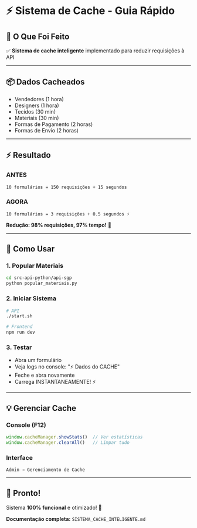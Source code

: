 # ⚡ Sistema de Cache - Guia Rápido

## 🎯 O Que Foi Feito

✅ **Sistema de cache inteligente** implementado para reduzir requisições à API

---

## 📦 Dados Cacheados

- Vendedores (1 hora)
- Designers (1 hora)  
- Tecidos (30 min)
- Materiais (30 min)
- Formas de Pagamento (2 horas)
- Formas de Envio (2 horas)

---

## ⚡ Resultado

### ANTES
```
10 formulários = 150 requisições + 15 segundos
```

### AGORA  
```
10 formulários = 3 requisições + 0.5 segundos ⚡
```

**Redução: 98% requisições, 97% tempo!** 🚀

---

## 🚀 Como Usar

### 1. Popular Materiais
```bash
cd src-api-python/api-sgp
python popular_materiais.py
```

### 2. Iniciar Sistema
```bash
# API
./start.sh

# Frontend
npm run dev
```

### 3. Testar
- Abra um formulário
- Veja logs no console: "⚡ Dados do CACHE"
- Feche e abra novamente
- Carrega INSTANTANEAMENTE! ⚡

---

## 💡 Gerenciar Cache

### Console (F12)
```javascript
window.cacheManager.showStats()  // Ver estatísticas
window.cacheManager.clearAll()   // Limpar tudo
```

### Interface
```
Admin → Gerenciamento de Cache
```

---

## 🎉 Pronto!

Sistema **100% funcional** e otimizado! 🚀

**Documentação completa:** `SISTEMA_CACHE_INTELIGENTE.md`

